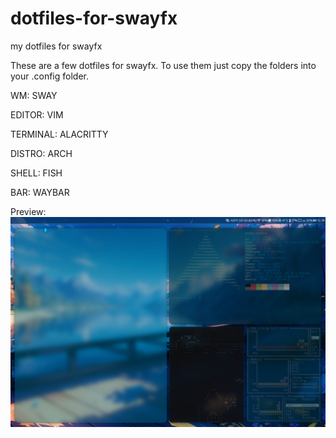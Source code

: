 # dotfiles-for-swayfx
my dotfiles for swayfx



These are a few dotfiles for swayfx. To use them just copy the folders into your .config folder.

WM: SWAY

EDITOR: VIM

TERMINAL: ALACRITTY

DISTRO: ARCH

SHELL: FISH

BAR: WAYBAR


Preview:
![Image Alt text](rice.png "Preview")
